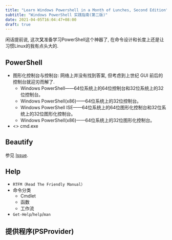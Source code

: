 ```yaml
---
title: "Learn Windows Powershell in a Month of Lunches, Second Edition"
subtitle: "Windows PowerShell 实践指南(第二版)"
date: 2021-04-05T16:04:47+08:00
draft: true
---
```


闲话提前说, 这次**又**准备学习PowerShell这个神器了, 在命令设计和长度上还是让习惯Linux的我有点头大的.

## PowerShell

- 图形化控制台与控制台: 网络上并没有找到答案, 但考虑到上世纪 GUI 前后的控制台就迎刃而解了.
  - Windows PowerShell——64位系统上的64位控制台和32位系统上的32位控制台。
  - Windows PowerShell(x86)——64位系统上的32位控制台。
  - Windows PowerShell ISE——64位系统上的64位图形化控制台和32位系统上的32位图形化控制台。
  - Windows PowerShell(x86)——64位系统上的32位图形化控制台。
- <> cmd.exe

## Beautify

参见 [Issue](https://github.com/bGZoCg/bgzocg.github.io/issues/13#issue-867793661).

## Help

- `RTFM（Read The Friendly Manual）`
- 命令分类
  - Cmdlet
  - 函数
  - 工作流
- `Get-Help`/`help`/`man`

## 提供程序(PSProvider)
